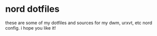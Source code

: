 # nord dotfiles
these are some of my dotfiles and sources for my dwm, urxvt, etc nord config. i hope you like it!
